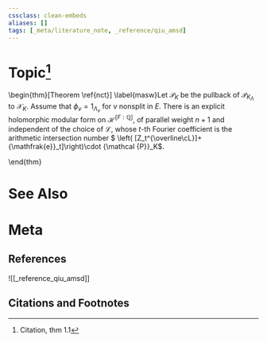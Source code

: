 ```yaml
---
cssclass: clean-embeds
aliases: []
tags: [_meta/literature_note, _reference/qiu_amsd]
---
```

# Topic[^1]
\begin{thm}[Theorem \ref{nct}] \label{masw}Let  ${\mathcal {P}}_K$ be the pullback of ${\mathcal {P}}_{K_\Lambda}$ to 
${\mathcal {X}}_K$.  Assume that   $\phi_v=1_{\Lambda_v}$ for $v$ nonsplit in $E$.   There is an explicit holomorphic modular form on ${\mathcal {H}}^{[F:{\mathbb {Q}}]}$, of parallel weight $n+1$ and independent of the choice of  ${\mathcal {L}}$,
 whose $t$-th Fourier coefficient is 
the arithmetic intersection number  $   \left(  [Z_t^{\overline\cL}]+{\mathfrak{e}}_t]\right)\cdot {\mathcal {P}}_K$.
       
\end{thm}

# See Also

# Meta
## References
![[_reference_qiu_amsd]]


## Citations and Footnotes
[^1]: Citation, thm 1.1